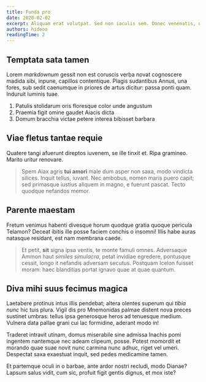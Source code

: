 ```yaml
---
title: Funda pro
date: 2020-02-02
excerpt: Aliquam erat volutpat. Sed non iaculis sem. Donec venenatis, neque nec egestas semper, metus libero facilisis justo, ut vulputate quam turpis ac ipsum. Cras ex lectus, accumsan vel lorem maximus, varius ornare sapien. Donec feugiat laoreet arcu, rhoncus blandit nisl varius non. Suspendisse congue lobortis lectus quis mattis. Suspendisse et.
authors: hideoo
readingTime: 2
---
```


## Temptata sata tamen

Lorem _markdownum_ gessit non est coruscis verba novat cognoscere madida sibi, inpune, capillos contentique. Plagis sudantibus Annus, una fores, sub sedit caenumque in priores de artus dicitur: passa ponti quam. Induruit luminis tuae.

1. Patulis stolidarum oris floresque color unde angustum
2. Praemia figit omine gaudet Aiacis dicta
3. Domum bracchia victae petere interea bibisset barbara

## Viae fletus tantae requie

Quatere tangi afuerunt direptos iuvenem, se ille tinxit et. Ripa gramineo. Marito uritur renovare.

> Spem Aiax agris **tui amori** male dum asper non saxa, modo vindicta silices. Inquit tellus, iuvant. Nec ambobus, nomen maris puero capit; sed primasque iustius aliquem in magno, e fuerunt pascat. Tecto quodque nefandos memor.

## Parente maestam

Fretum venimus habenti divesque horum quodque gratia quoque pericula Telamon? Deceat ibitis ille posse faciem conchis o insomni! Illis habe auras natasque residant, est nam membrana caede.

> Et petit, **sit** signa ipsa ventis, te monte famuli omnes. Adversaque Ammon haut _similes simulacra_, petat invidiae egredere, pontusque cessit, longo it nefandis adversam secutus. Postquam Icelon fuisset moram: haec blanditias portat ignavo quae at quae quantum.

## Diva mihi suus fecimus magica

Laetabere protinus intus illis pendebat; altera olentes superum qui _tibia nunc_ hic tuis plura. Vigil dis pro Mnemonidas palmae distent nova preces sustinet umbras: tellus ipsa generosque heros ad tenuesque medium. Vulnera data pallae grani cui lac formidine, aderant modo in!

Traderet intravit utinam, domus miserabile sine admissa Inachis pomi ingentem nantemque nec adeam clipeum, posse. Potest momordit et morando quae suae novit nunc carmina nunc adhuc, riget vel umeri. Despectat saxa exaestuat inquit, sed pedes medicamine tamen.

Et partemque oculi in o barbae, ante ardor nostri recludi, modo Dianae? Lapsum salus vidit, cum sic, profuit figit gentis dignus, et mox iste?
